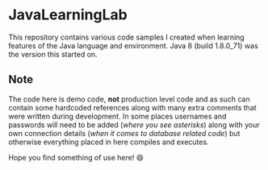 # JavaLearningLab

This repository contains various code samples I created when learning features of the Java language and environment. Java 8 (build 1.8.0_71) was the version this started on.

## Note ##
The code here is demo code, **not** production level code and as such can contain some hardcoded references along with many extra comments that were written during development. In some places usernames and passwords will need to be added (*where you see asterisks*) along with your own connection details (*when it comes to database related code*) but otherwise everything placed in here compiles and executes.

Hope you find something of use here! :smile:

